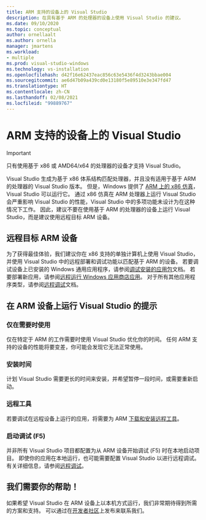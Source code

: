 ```yaml
---
title: ARM 支持的设备上的 Visual Studio
description: 在具有基于 ARM 的处理器的设备上使用 Visual Studio 的建议。
ms.date: 09/10/2020
ms.topic: conceptual
author: ornellaalt
ms.author: ornella
manager: jmartens
ms.workload:
- multiple
ms.prod: visual-studio-windows
ms.technology: vs-installation
ms.openlocfilehash: d42f16e62437eac856c63e5436f4d3243bbae004
ms.sourcegitcommit: ae6d47b09a439cd0e13180f5e89510e3e347fd47
ms.translationtype: HT
ms.contentlocale: zh-CN
ms.lasthandoff: 02/08/2021
ms.locfileid: "99889767"
---
```

# <a name="visual-studio-on-arm-powered-devices"></a>ARM 支持的设备上的 Visual Studio

> [!IMPORTANT]
> 只有使用基于 x86 或 AMD64/x64 的处理器的设备才支持 Visual Studio。

Visual Studio 生成为基于 x86 体系结构匹配处理器，并且没有适用于基于 ARM 的处理器的 Visual Studio 版本。 但是，Windows 提供了 [ARM 上的 x86 仿真](https://www.docs.microsoft.com/windows/uwp/porting/apps-on-arm-x86-emulation)，Visual Studio 可以运行它。 通过 x86 仿真在 ARM 处理器上运行 Visual Studio 会严重影响 Visual Studio 的性能，Visual Studio 中的多项功能未设计为在这种情况下工作。 因此，建议不要在使用基于 ARM 的处理器的设备上运行 Visual Studio，而是建议使用远程目标 ARM 设备。

## <a name="remote-targeting-arm-devices"></a>远程目标 ARM 设备
为了获得最佳体验，我们建议你在 x86 支持的单独计算机上使用 Visual Studio，并使用 Visual Studio 中的远程部署和调试功能以匹配基于 ARM 的设备。 若要调试设备上已安装的 Windows 通用应用程序，请参阅[调试安装的应用包](../debugger/debug-installed-app-package.md)文档。 若要部署新应用，请参阅[远程运行 Windows 应用商店应用](../debugger/run-windows-store-apps-on-a-remote-machine.md)。 对于所有其他应用程序类型，请参阅[远程调试](../debugger/remote-debugging.md)文档。

## <a name="tips-for-running-visual-studio-on-arm-devices"></a>在 ARM 设备上运行 Visual Studio 的提示

### <a name="use-only-when-needed"></a>仅在需要时使用
仅在特定于 ARM 的工作需要时使用 Visual Studio 优化你的时间。 任何 ARM 支持的设备的性能将要变差，你可能会发现它无法正常使用。

### <a name="install-time"></a>安装时间
计划 Visual Studio 需要更长的时间来安装，并希望暂停一段时间，或需要重新启动。
 
### <a name="remote-tools"></a>远程工具
若要调试在远程设备上运行的应用，将需要为 ARM [下载和安装远程工具](../debugger/remote-debugging.md#download-and-install-the-remote-tools)。

### <a name="start-debugging-f5"></a>启动调试 (F5)
并非所有 Visual Studio 项目都配置为从 ARM 设备开始调试 (F5) 时在本地启动项目。 即使你的应用在本地运行，也可能需要配置 Visual Studio 以进行远程调试。 有关详细信息，请参阅[远程调试](../debugger/remote-debugging.md)。

## <a name="we-need-your-help"></a>我们需要你的帮助！
如果希望 Visual Studio 在 ARM 设备上以本机方式运行，我们非常期待得到所需的方案和支持。 可以通过在[开发者社区](https://developercommunity.visualstudio.com/idea/1161018/native-arm-support-for-visual-studio.html)上发布来联系我们。
